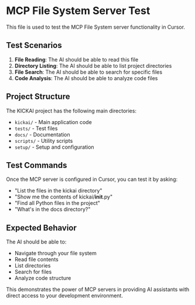 # MCP File System Server Test

This file is used to test the MCP File System server functionality in Cursor.

## Test Scenarios

1. **File Reading**: The AI should be able to read this file
2. **Directory Listing**: The AI should be able to list project directories
3. **File Search**: The AI should be able to search for specific files
4. **Code Analysis**: The AI should be able to analyze code files

## Project Structure

The KICKAI project has the following main directories:
- `kickai/` - Main application code
- `tests/` - Test files
- `docs/` - Documentation
- `scripts/` - Utility scripts
- `setup/` - Setup and configuration

## Test Commands

Once the MCP server is configured in Cursor, you can test it by asking:

- "List the files in the kickai directory"
- "Show me the contents of kickai/__init__.py"
- "Find all Python files in the project"
- "What's in the docs directory?"

## Expected Behavior

The AI should be able to:
- Navigate through your file system
- Read file contents
- List directories
- Search for files
- Analyze code structure

This demonstrates the power of MCP servers in providing AI assistants with direct access to your development environment.
